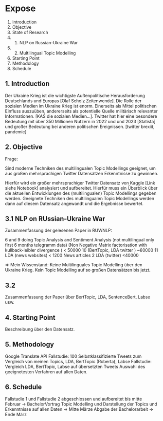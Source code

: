 # Expose

1. Introduction
2. Objective
3. State of Research
3. 1. NLP on Russian-Ukraine War
3. 2. Multilingual Topic Modelling
4. Starting Point
5. Methodology
6. Schedule




## 1. Introduction
Der Ukraine Krieg ist die wichtigste Außenpolitische Herausforderung Deutschlands und Europas [Olaf Scholz Zeitenwende]. Die Rolle der sozialen Medien im Ukraine Krieg ist enorm. Einerseits als Mittel politischen Einfluss auszuüben, andererseits als potentielle Quelle militärisch relevanter Informationen. [KAS die sozialen Medien...]. Twitter hat hier eine besondere Bedeutung mit über 350 Millionen Nutzern in 2022 und und 2023 [Statista] und großer Bedeutung bei anderen politischen Ereignissen. [twitter brexiit, pandemic]

## 2. Objective
Frage:

Sind moderne Techniken des multilingualen Topic Modellings geeignet, um aus großen mehrsprachigen Twitter Datensätzen Erkenntnisse zu gewinnen.

Hierfür wird ein großer mehrsprachiger Twitter Datensatz von Kaggle [Link siehe Notebook] analysiert und aufbereitet.
Hierfür muss ein Überblick über die aktuellen Entwicklungen des (multilingualen) Topic Modellings gegeben werden.
Geeignete Techniken des multilingualen Topic Modellings werden dann auf diesem Datensatz angewandt und die Ergebnisse bewertet.

## 3.1 NLP on RUssian-Ukraine War
Zusammenfassung der gelesenen Paper in RUWNLP:

6 and 9 doing Topic Analysis and Sentiment Analysis (not multilingual only first 6 months telegramm data) (Non Negative Matrix factorisation with kullback-leibler divergence )  < 50000
10 (BertTopic, LDA twitter ) ~80000
11 LDA (news websites) < 1200 News articles
2 LDA (twitter) <40000

=> Mein Wissenstand: Keine Multilinguales Topic Modelling über den Ukraine Krieg. Kein Topic Modelling auf so großen Datensätzen bis jetzt.

## 3.2 
Zusammenfassung der Paper über BertTopic, LDA, SentenceBert, Labse usw.

## 4. Starting Point
Beschreibung über den Datensatz.

## 5. Methodology
Google Translate API
Fallstudie: 100 Selbstklassifizierte Tweets zum Vergleich von meinen Topics, LDA, BertTopic (Roberta), Labse
Fallstudie: Vergleich LDA, BertTopic, Labse auf übersetzten Tweets
Auswahl des geeignetesten Verfahren auf allen Daten.

## 6. Schedule

Fallstudie 1 und Fallstudie 2 abgeschlossen und aufbereitet bis mitte Februar -> BachelorVortrag
Topic Modelling und Darstellung der Topics und Erkenntnisse auf allen Daten -> Mitte Märze
Abgabe der Bachelorarbeit -> Ende März